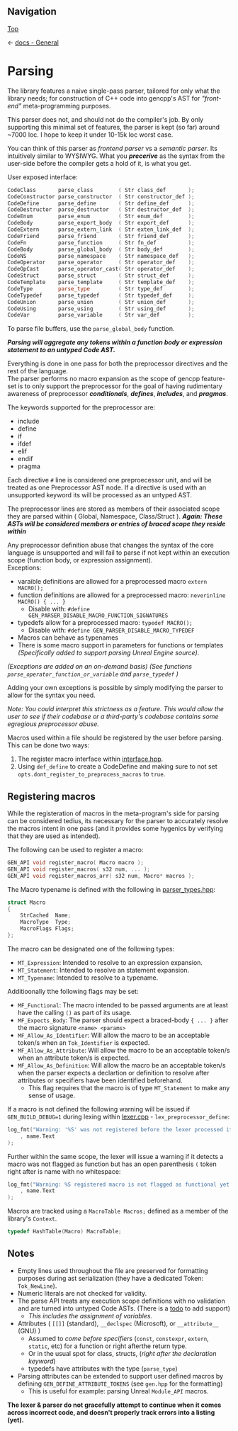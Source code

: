 ## Navigation

[Top](../Readme.md)

<- [docs - General](Readme.md)

# Parsing

The library features a naive single-pass parser, tailored for only what the library needs; for construction of C++ code into gencpp's AST for *"front-end"* meta-programming purposes.

This parser does not, and should not do the compiler's job. By only supporting this minimal set of features, the parser is kept (so far) around ~7000 loc. I hope to keep it under 10-15k loc worst case.

You can think of this parser as *frontend parser* vs a *semantic parser*. Its intuitively similar to WYSIWYG. What you ***precerive*** as the syntax from the user-side before the compiler gets a hold of it, is what you get.

User exposed interface:

```cpp
CodeClass       parse_class        ( Str class_def       );
CodeConstructor parse_constructor  ( Str constructor_def );
CodeDefine      parse_define       ( Str define_def      );
CodeDestructor  parse_destructor   ( Str destructor_def  );
CodeEnum        parse_enum         ( Str enum_def        );
CodeBody        parse_export_body  ( Str export_def      );
CodeExtern      parse_extern_link  ( Str exten_link_def  );
CodeFriend      parse_friend       ( Str friend_def      );
CodeFn          parse_function     ( Str fn_def          );
CodeBody        parse_global_body  ( Str body_def        );
CodeNS          parse_namespace    ( Str namespace_def   );
CodeOperator    parse_operator     ( Str operator_def    );
CodeOpCast      parse_operator_cast( Str operator_def    );
CodeStruct      parse_struct       ( Str struct_def      );
CodeTemplate    parse_template     ( Str template_def    );
CodeType        parse_type         ( Str type_def        );
CodeTypedef     parse_typedef      ( Str typedef_def     );
CodeUnion       parse_union        ( Str union_def       );
CodeUsing       parse_using        ( Str using_def       );
CodeVar         parse_variable     ( Str var_def         );
```

To parse file buffers, use the `parse_global_body` function.

***Parsing will aggregate any tokens within a function body or expression statement to an untyped Code AST.***

Everything is done in one pass for both the preprocessor directives and the rest of the language.  
The parser performs no macro expansion as the scope of gencpp feature-set is to only support the preprocessor for the goal of having rudimentary awareness of preprocessor ***conditionals***,  ***defines***, ***includes***, and ***pragmas***.  

The keywords supported for the preprocessor are:

* include
* define
* if
* ifdef
* elif
* endif
* pragma

Each directive `#` line is considered one preproecessor unit, and will be treated as one Preprocessor AST node.
If a directive is used with an unsupported keyword its will be processed as an untyped AST.

The preprocessor lines are stored as members of their associated scope they are parsed within ( Global, Namespace, Class/Struct ).
***Again: These ASTs will be considered members or entries of braced scope they reside within***

Any preprocessor definition abuse that changes the syntax of the core language is unsupported and will fail to parse if not kept within an execution scope (function body, or expression assignment).  
Exceptions:

* varaible definitions are allowed for a preprocessed macro `extern MACRO();`
* function definitions are allowed for a preprocessed macro: `neverinline MACRO() { ... }`
  * Disable with: `#define GEN_PARSER_DISABLE_MACRO_FUNCTION_SIGNATURES`
* typedefs allow for a preprocessed macro: `typedef MACRO();`
  * Disable with: `#define GEN_PARSER_DISABLE_MACRO_TYPEDEF`
* Macros can behave as typenames
* There is some macro support in parameters for functions or templates *(Specifically added to support parsing Unreal Engine source)*.

*(Exceptions are added on an on-demand basis)*
*(See functions `parse_operator_function_or_variable` and `parse_typedef` )*

Adding your own exceptions is possible by simply modifying the parser to allow for the syntax you need.

*Note: You could interpret this strictness as a feature. This would allow the user to see if their codebase or a third-party's codebase contains some egregious preprocessor abuse.*

Macros used within a file should be registered by the user before parsing. This can be done two ways:

1. The register macro interface within [interface.hpp](../base/components/interface.hpp).
2. Using `def_define` to create a CodeDefine and making sure to not set `opts.dont_register_to_preprocess_macros` to `true`.

## Registering macros

While the registeration of macros in the meta-program's side for parsing can be considered tedius, its necessary for the parser to accurately resolve the macros intent in one pass (and it provides some hygenics by verifying that they are used as intended).

The following can be used to register a macro:

```c
GEN_API void register_macro( Macro macro );
GEN_API void register_macros( s32 num, ... );
GEN_API void register_macros_arr( s32 num, Macro* macros );
```

The Macro typename is defined with the following in [parser_types.hpp](../base/components/parser_types.hpp):

```c
struct Macro
{
    StrCached  Name;
    MacroType  Type;
    MacroFlags Flags;
};
```

The macro can be designated one of the following types:

* `MT_Expression`: Intended to resolve to an expression expansion.
* `MT_Statement`: Intended to resolve an statement expansion.
* `MT_Typename`: Intended to resolve to a typename.

Additioonally tthe following flags may be set:

* `MF_Functional`: The macro intended to be passed arguments are at least have the calling `()` as part of its usage.
* `MF_Expects_Body`: The parser should expect a braced-body `{ ... }` after the macro signature `<name> <params>`
* `MF_Allow_As_Identifier`: Will allow the macro to be an acceptable token/s when an `Tok_Identifier` is expected.
* `MF_Allow_As_Attribute`: Will allow the macro to be an acceptable token/s when an attribute token/s is expected.
* `MF_Allow_As_Definition`: Will allow the macro be an acceptable token/s when the parser expects a declartion or definition to resolve after attributes or specifiers have been identified beforehand.
  * This flag requires that the macro is of type `MT_Statement` to make any sense of usage.

If a macro is not defined the following warning will be issued if `GEN_BUILD_DEBUG=1` during lexing within [lexer.cpp](../base/components/lexer.cpp) - `lex_preprocessor_define`:

```c
log_fmt("Warning: '%S' was not registered before the lexer processed its #define directive, it will be registered as a expression macro\n"
    , name.Text 
);
```

Further within the same scope, the lexer will issue a warning if it detects a macro was not flagged as function but has an open parenthesis `(` token right after is name with no whitespace:

```c
log_fmt("Warning: %S registered macro is not flagged as functional yet the definition detects opening parenthesis '(' for arguments\n"
    , name.Text
);
```

Macros are tracked using a `MacroTable Macros;` defined as a member of the library's `Context`.

```c
typedef HashTable(Macro) MacroTable;
```

## Notes

* Empty lines used throughout the file are preserved for formatting purposes during ast serialization (they have a dedicated Token: `Tok_NewLine`).
* Numeric literals are not checked for validity.
* The parse API treats any execution scope definitions with no validation and are turned into untyped Code ASTs. (There is a [todo](https://github.com/Ed94/gencpp/issues/49) to add support)
  * *This includes the assignment of variables.*
* Attributes ( `[[]]` (standard), `__declspec` (Microsoft), or `__attribute__` (GNU) )
  * Assumed to *come before specifiers* (`const`, `constexpr`, `extern`, `static`, etc) for a function or right afterthe return type.
  * Or in the usual spot for class, structs, (*right after the declaration keyword*)
  * typedefs have attributes with the type (`parse_type`)
* Parsing attributes can be extended to support user defined macros by defining `GEN_DEFINE_ATTRIBUTE_TOKENS` (see `gen.hpp` for the formatting)
  * This is useful for example: parsing Unreal `Module_API` macros.

**The lexer & parser do not gracefully attempt to continue when it comes across incorrect code, and doesn't properly track errors into a listing (yet).**
